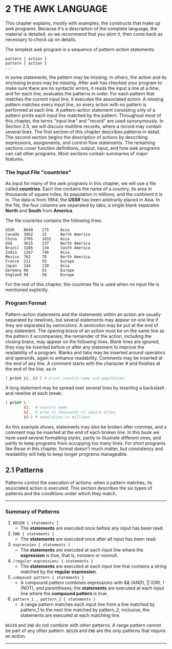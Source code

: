 # 2 THE AWK LANGUAGE

This chapter explains, mostly with examples, the constructs that make up awk programs. Because it's a description of the complete language, the material is detailed, so we recommend that you skim it, then come back as necessary to check up on details.

The simplest awk program is a sequence of pattern-action statements: 

```
pattern { action }
pattern { action }
...
```

In some statements, the pattern may be missing; in others, the action and its enclosing braces may be missing. After awk has checked your program to make sure there are no syntactic errors, it reads the input a line at a time, and for each line, evaluates the patterns in order. For each pattern that matches the current input line, it executes the associated action. A missing pattern matches every input line, so every action with no pattern is performed at each line. A pattern-action statement consisting only of a pattern prints each input line matched by the pattern. Throughout most of this chapter, the terms "input line" and "record" are used synonymously. In Section 2.5, we will discuss multiline records, where a record may contain several lines.
The first section of this chapter describes patterns in detail. The second section begins the description of actions by describing expressions, assignments, and control-flow statements. The remaining sections cover function definitions, output, input, and how awk programs can call other programs. Most sections contain summaries of major features.

### The Input File "countries"

As input for many of the awk programs in this chapter, we will use a file called __countries__. Each line contains the name of a country, its area in thousands of square miles, its population in millions, and the continent it is in. The data is from 1984; the __USSR__ has been arbitrarily placed in Asia. In the file, the four columns are separated by tabs; a single blank separates __North__ and __South__ from __America__.

The file countries contains the following lines:

```
USSR	8649	275		Asia
Canada	3852	25		North America
China	3705	1032	Asia
USA		3615	237		North America
Brazil	3286	134		South America
India	1267	746		Asia
Mexico	762		78		North America
France	211		55		Europe
Japan	144		120		Asia
Germany	96		61		Europe
England	94		56		Europe
```

For the rest of this chapter, the countries file is used when no input file is mentioned explicitly.

### Program Format

Pattern-action statements and the statements within an action are usually separated by newlines, but several statements may appear on one line if they are separated by semicolons. A semicolon may be put at the end of any statement.
The opening brace of an action must be on the same line as the pattern it accompanies; the remainder of the action, including the closing brace, may appear on the following lines.
Blank lines are ignored; they may be inserted before or after any statement to improve the readability of a program. Blanks and tabs may be inserted around operators and operands, again to enhance readability.
Comments may be inserted at the end of any line. A comment starts with the character # and finishes at the end of the line, as in

```awk
{ print $1, $3 } # print country name and population
```

A long statement may be spread over several lines by inserting a backslash
and newline at each break:

```awk
{ print \ 
		$1,  # country name
		$2,  # area in thousands of square miles
		$3 } # population in millions
```

As this example shows, statements may also be broken after commas, and a comment may be inserted at the end of each broken line.
In this book we have used several formatting styles, partly to illustrate different ones, and partly to keep programs from occupying too many lines. For short programs like those in this chapter, format doesn't much matter, but consistency and readability will help to keep longer programs manageable.

## 2.1 Patterns

Patterns control the execution of actions: when a pattern matches, its associated action is executed. This section describes the six types of patterns and the conditions under which they match.


----------------------------------------------------------------

### Summary of Patterns

1. `BEGIN { statements }`
	- The __statements__ are executed once before any input has been read.
2. `END { statements }`
	- The __statements__ are executed once after all input has been read.
3. `expression { statements }`
	- The __statements__ are executed at each input line where the __expression__ is true, that is, nonzero or nonnull.
4. `/regular expression/ { statements }`
	- The __statements__ are executed at each input line that contains a string matched by the __regular expression__.
5. `compound pattern { statements }`
	- A compound pattern combines expressions with && (AND), || (OR), ! (NOT), and parentheses; the __statements__ are executed at each input line where the __compound pattern__ is true.
6. `pattern_1 , pattern_2 { statements }`
	- A range pattern matches each input line from a line matched by pattern_1 to the next line matched by pattern_2, inclusive; the statements are executed at each matching line.

`BEGIN` and `END` do not combine with other patterns. A range pattern cannot be part of any other pattern. `BEGIN` and `END` are the only patterns that require an action.

-----------------------------------------------------------------































